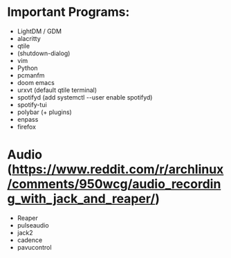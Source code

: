 # Important Programs:
  - LightDM / GDM
  - alacritty
  - qtile
  - (shutdown-dialog)
  - vim
  - Python
  - pcmanfm
  - doom emacs
  - urxvt (default qtile terminal)
  - spotifyd (add systemctl --user enable spotifyd)
  - spotify-tui
  - polybar (+ plugins)
  - enpass
  - firefox

# Audio (https://www.reddit.com/r/archlinux/comments/950wcg/audio_recording_with_jack_and_reaper/)
  - Reaper
  - pulseaudio
  - jack2
  - cadence
  - pavucontrol
